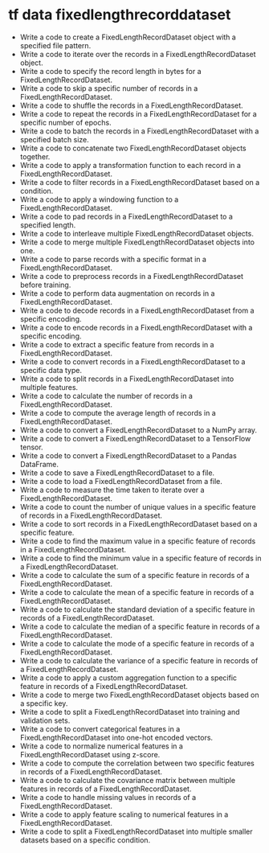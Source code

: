 # tf data fixedlengthrecorddataset

- Write a code to create a FixedLengthRecordDataset object with a specified file pattern.
- Write a code to iterate over the records in a FixedLengthRecordDataset object.
- Write a code to specify the record length in bytes for a FixedLengthRecordDataset.
- Write a code to skip a specific number of records in a FixedLengthRecordDataset.
- Write a code to shuffle the records in a FixedLengthRecordDataset.
- Write a code to repeat the records in a FixedLengthRecordDataset for a specific number of epochs.
- Write a code to batch the records in a FixedLengthRecordDataset with a specified batch size.
- Write a code to concatenate two FixedLengthRecordDataset objects together.
- Write a code to apply a transformation function to each record in a FixedLengthRecordDataset.
- Write a code to filter records in a FixedLengthRecordDataset based on a condition.
- Write a code to apply a windowing function to a FixedLengthRecordDataset.
- Write a code to pad records in a FixedLengthRecordDataset to a specified length.
- Write a code to interleave multiple FixedLengthRecordDataset objects.
- Write a code to merge multiple FixedLengthRecordDataset objects into one.
- Write a code to parse records with a specific format in a FixedLengthRecordDataset.
- Write a code to preprocess records in a FixedLengthRecordDataset before training.
- Write a code to perform data augmentation on records in a FixedLengthRecordDataset.
- Write a code to decode records in a FixedLengthRecordDataset from a specific encoding.
- Write a code to encode records in a FixedLengthRecordDataset with a specific encoding.
- Write a code to extract a specific feature from records in a FixedLengthRecordDataset.
- Write a code to convert records in a FixedLengthRecordDataset to a specific data type.
- Write a code to split records in a FixedLengthRecordDataset into multiple features.
- Write a code to calculate the number of records in a FixedLengthRecordDataset.
- Write a code to compute the average length of records in a FixedLengthRecordDataset.
- Write a code to convert a FixedLengthRecordDataset to a NumPy array.
- Write a code to convert a FixedLengthRecordDataset to a TensorFlow tensor.
- Write a code to convert a FixedLengthRecordDataset to a Pandas DataFrame.
- Write a code to save a FixedLengthRecordDataset to a file.
- Write a code to load a FixedLengthRecordDataset from a file.
- Write a code to measure the time taken to iterate over a FixedLengthRecordDataset.
- Write a code to count the number of unique values in a specific feature of records in a FixedLengthRecordDataset.
- Write a code to sort records in a FixedLengthRecordDataset based on a specific feature.
- Write a code to find the maximum value in a specific feature of records in a FixedLengthRecordDataset.
- Write a code to find the minimum value in a specific feature of records in a FixedLengthRecordDataset.
- Write a code to calculate the sum of a specific feature in records of a FixedLengthRecordDataset.
- Write a code to calculate the mean of a specific feature in records of a FixedLengthRecordDataset.
- Write a code to calculate the standard deviation of a specific feature in records of a FixedLengthRecordDataset.
- Write a code to calculate the median of a specific feature in records of a FixedLengthRecordDataset.
- Write a code to calculate the mode of a specific feature in records of a FixedLengthRecordDataset.
- Write a code to calculate the variance of a specific feature in records of a FixedLengthRecordDataset.
- Write a code to apply a custom aggregation function to a specific feature in records of a FixedLengthRecordDataset.
- Write a code to merge two FixedLengthRecordDataset objects based on a specific key.
- Write a code to split a FixedLengthRecordDataset into training and validation sets.
- Write a code to convert categorical features in a FixedLengthRecordDataset into one-hot encoded vectors.
- Write a code to normalize numerical features in a FixedLengthRecordDataset using z-score.
- Write a code to compute the correlation between two specific features in records of a FixedLengthRecordDataset.
- Write a code to calculate the covariance matrix between multiple features in records of a FixedLengthRecordDataset.
- Write a code to handle missing values in records of a FixedLengthRecordDataset.
- Write a code to apply feature scaling to numerical features in a FixedLengthRecordDataset.
- Write a code to split a FixedLengthRecordDataset into multiple smaller datasets based on a specific condition.